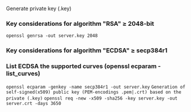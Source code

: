 Generate private key (.key)
### Key considerations for algorithm "RSA" ≥ 2048-bit
`openssl genrsa -out server.key 2048`

### Key considerations for algorithm "ECDSA" ≥ secp384r1
### List ECDSA the supported curves (openssl ecparam -list_curves)
`openssl ecparam -genkey -name secp384r1 -out server.key`
`Generation of self-signed(x509) public key (PEM-encodings .pem|.crt) based on the private (.key)`
`openssl req -new -x509 -sha256 -key server.key -out server.crt -days 3650`
